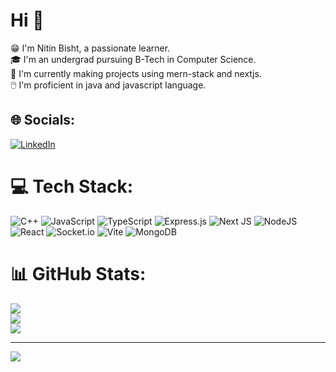 # Hi 👋
😁 I'm Nitin Bisht, a passionate learner.<br>🎓 I'm an undergrad pursuing B-Tech in Computer Science.<br>🔭 I'm currently making projects using mern-stack and nextjs.<br>🖱️  I'm proficient in java and javascript language.<br>


## 🌐 Socials:
[![LinkedIn](https://img.shields.io/badge/LinkedIn-%230077B5.svg?logo=linkedin&logoColor=white)](https://linkedin.com/in/https://www.linkedin.com/in/nitin-bisht-3998091b6/) 

# 💻 Tech Stack:
![C++](https://img.shields.io/badge/c++-%2300599C.svg?style=flat&logo=c%2B%2B&logoColor=white) ![JavaScript](https://img.shields.io/badge/javascript-%23323330.svg?style=flat&logo=javascript&logoColor=%23F7DF1E) ![TypeScript](https://img.shields.io/badge/typescript-%23007ACC.svg?style=flat&logo=typescript&logoColor=white) ![Express.js](https://img.shields.io/badge/express.js-%23404d59.svg?style=flat&logo=express&logoColor=%2361DAFB) ![Next JS](https://img.shields.io/badge/Next-black?style=flat&logo=next.js&logoColor=white) ![NodeJS](https://img.shields.io/badge/node.js-6DA55F?style=flat&logo=node.js&logoColor=white) ![React](https://img.shields.io/badge/react-%2320232a.svg?style=flat&logo=react&logoColor=%2361DAFB) ![Socket.io](https://img.shields.io/badge/Socket.io-black?style=flat&logo=socket.io&badgeColor=010101) ![Vite](https://img.shields.io/badge/vite-%23646CFF.svg?style=flat&logo=vite&logoColor=white) ![MongoDB](https://img.shields.io/badge/MongoDB-%234ea94b.svg?style=flat&logo=mongodb&logoColor=white)
# 📊 GitHub Stats:
![](https://github-readme-stats.vercel.app/api?username=NickeyNb&theme=onedark&hide_border=true&include_all_commits=true&count_private=true)<br/>
![](https://github-readme-streak-stats.herokuapp.com/?user=NickeyNb&theme=onedark&hide_border=true)<br/>
![](https://github-readme-stats.vercel.app/api/top-langs/?username=NickeyNb&theme=onedark&hide_border=true&include_all_commits=true&count_private=true&layout=compact)

---
[![](https://visitcount.itsvg.in/api?id=NickeyNb&icon=0&color=0)](https://visitcount.itsvg.in)

<!-- Proudly created with GPRM ( https://gprm.itsvg.in ) -->
